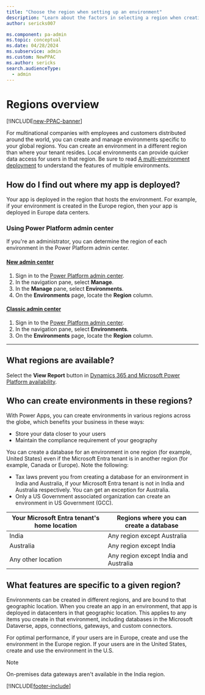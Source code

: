 ```yaml
---
title: "Choose the region when setting up an environment"
description: "Learn about the factors in selecting a region when creating a new environment in Microsoft Power Platform admin center."
author: sericks007

ms.component: pa-admin
ms.topic: conceptual
ms.date: 04/28/2024
ms.subservice: admin
ms.custom: NewPPAC
ms.author: sericks
search.audienceType: 
  - admin
---
```

# Regions overview 

[!INCLUDE[new-PPAC-banner](~/includes/new-PPAC-banner.md)]

For multinational companies with employees and customers distributed around the world, you can create and manage environments specific to your global regions. You can create an environment in a different region than where your tenant resides. Local environments can provide quicker data access for users in that region. Be sure to read [A multi-environment deployment](multiple-online-environments-tenants.md#a-multi-environment-deployment) to understand the features of multiple environments.  

## How do I find out where my app is deployed?

Your app is deployed in the region that hosts the environment. For example, if your environment is created in the Europe region, then your app is deployed in Europe data centers.

### Using Power Platform admin center
If you're an administrator, you can determine the region of each environment in the Power Platform admin center.

#### [New admin center](#tab/new)
1. Sign in to the [Power Platform admin center](https://admin.powerplatform.microsoft.com/).
1. In the navigation pane, select **Manage**.
1. In the **Manage** pane, select **Environments**.
1. On the **Environments** page, locate the **Region** column.

#### [Classic admin center](#tab/classic)
1. Sign in to the [Power Platform admin center](https://admin.powerplatform.microsoft.com/).
1. In the navigation pane, select **Environments**.
1. On the **Environments** page, locate the **Region** column.
---

## What regions are available?

Select the **View Report** button in [Dynamics 365 and Microsoft Power Platform availability](https://dynamics.microsoft.com/geographic-availability/).

## Who can create environments in these regions?

With Power Apps, you can create environments in various regions across the globe, which benefits your business in these ways:

- Store your data closer to your users
- Maintain the compliance requirement of your geography

You can create a database for an environment in one region (for example, United States) even if the Microsoft Entra tenant is in another region (for example, Canada or Europe). Note the following:

- Tax laws prevent you from creating a database for an environment in India and Australia, if your Microsoft Entra tenant is not in India and Australia respectively. You can get an exception for Australia.
- Only a US Government associated organization can create an environment in US Government (GCC).

|Your Microsoft Entra tenant's home location  |Regions where you can create a database  |
|---------|---------|
|India     | Any region except Australia        |
|Australia     | Any region except India           |
|Any other location     | Any region except India and Australia           |


## What features are specific to a given region?

Environments can be created in different regions, and are bound to that geographic location. When you create an app in an environment, that app is deployed in datacenters in that geographic location. This applies to any items you create in that environment, including  databases in the Microsoft Dataverse, apps, connections, gateways, and custom connectors.

For optimal performance, if your users are in Europe, create and use the environment in the Europe region. If your users are in the United States, create and use the environment in the U.S.

> [!NOTE]
> On-premises data gateways aren't available in the India region.

[!INCLUDE[footer-include](../includes/footer-banner.md)]
